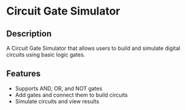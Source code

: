 # Circuit Gate Simulator

## Description
A Circuit Gate Simulator that allows users to build and simulate digital circuits using basic logic gates.

## Features
- Supports AND, OR, and NOT gates
- Add gates and connect them to build circuits
- Simulate circuits and view results
